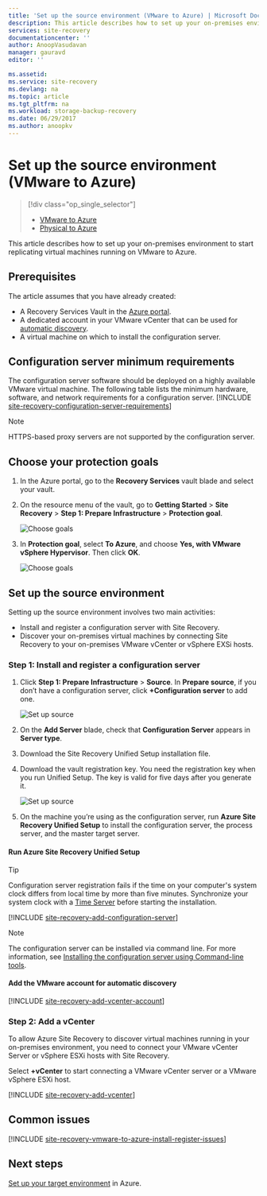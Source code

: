 ```yaml
---
title: 'Set up the source environment (VMware to Azure) | Microsoft Docs'
description: This article describes how to set up your on-premises environment to start replicating VMware virtual machines to Azure.
services: site-recovery
documentationcenter: ''
author: AnoopVasudavan
manager: gauravd
editor: ''

ms.assetid:
ms.service: site-recovery
ms.devlang: na
ms.topic: article
ms.tgt_pltfrm: na
ms.workload: storage-backup-recovery
ms.date: 06/29/2017
ms.author: anoopkv
---
```


# Set up the source environment (VMware to Azure)
> [!div class="op_single_selector"]
> * [VMware to Azure](./site-recovery-set-up-vmware-to-azure.md)
> * [Physical to Azure](./site-recovery-set-up-physical-to-azure.md)

This article describes how to set up your on-premises environment to start replicating virtual machines running on VMware to Azure.

## Prerequisites

The article assumes that you have already created:
- A Recovery Services Vault in the [Azure portal](http://portal.azure.com "Azure portal").
- A dedicated account in your VMware vCenter that can be used for [automatic discovery](./site-recovery-vmware-to-azure.md#vmware-account-permissions).
- A virtual machine on which to install the configuration server.

## Configuration server minimum requirements
The configuration server software should be deployed on a highly available VMware virtual machine. The following table lists the minimum hardware, software, and network requirements for a configuration server.
[!INCLUDE [site-recovery-configuration-server-requirements](../../includes/site-recovery-configuration-and-scaleout-process-server-requirements.md)]

> [!NOTE]
> HTTPS-based proxy servers are not supported by the configuration server.

## Choose your protection goals

1. In the Azure portal, go to the **Recovery Services** vault blade and select your vault.
2. On the resource menu of the vault, go to **Getting Started** > **Site Recovery** > **Step 1: Prepare Infrastructure** > **Protection goal**.

    ![Choose goals](./media/site-recovery-set-up-vmware-to-azure/choose-goals.png)
3. In **Protection goal**, select **To Azure**, and choose **Yes, with VMware vSphere Hypervisor**. Then click **OK**.

    ![Choose goals](./media/site-recovery-set-up-vmware-to-azure/choose-goals2.png)

## Set up the source environment
Setting up the source environment involves two main activities:

- Install and register a configuration server with Site Recovery.
- Discover your on-premises virtual machines by connecting Site Recovery to your on-premises VMware vCenter or vSphere EXSi hosts.

### Step 1: Install and register a configuration server

1. Click **Step 1: Prepare Infrastructure** > **Source**. In **Prepare source**, if you don’t have a configuration server, click **+Configuration server** to add one.

    ![Set up source](./media/site-recovery-set-up-vmware-to-azure/set-source1.png)
2. On the **Add Server** blade, check that **Configuration Server** appears in **Server type**.
4. Download the Site Recovery Unified Setup installation file.
5. Download the vault registration key. You need the registration key when you run Unified Setup. The key is valid for five days after you generate it.

	![Set up source](./media/site-recovery-set-up-vmware-to-azure/set-source2.png)
6. On the machine you’re using as the configuration server, run **Azure Site Recovery Unified Setup** to install the configuration server, the process server, and the master target server.

#### Run Azure Site Recovery Unified Setup

> [!TIP]
> Configuration server registration fails if the time on your computer's system clock differs from local time by more than five minutes. Synchronize your system clock with a [Time Server](https://technet.microsoft.com/windows-server-docs/identity/ad-ds/get-started/windows-time-service/windows-time-service) before starting the installation.

[!INCLUDE [site-recovery-add-configuration-server](../../includes/site-recovery-add-configuration-server.md)]

> [!NOTE]
> The configuration server can be installed via command line. For more information, see [Installing the configuration server using Command-line tools](http://aka.ms/installconfigsrv).

#### Add the VMware account for automatic discovery

[!INCLUDE [site-recovery-add-vcenter-account](../../includes/site-recovery-add-vcenter-account.md)]

### Step 2: Add a vCenter
To allow Azure Site Recovery to discover virtual machines running in your on-premises environment, you need to connect your VMware vCenter Server or vSphere ESXi hosts with Site Recovery.

Select **+vCenter** to start connecting a VMware vCenter server or a VMware vSphere ESXi host.

[!INCLUDE [site-recovery-add-vcenter](../../includes/site-recovery-add-vcenter.md)]


## Common issues
[!INCLUDE [site-recovery-vmware-to-azure-install-register-issues](../../includes/site-recovery-vmware-to-azure-install-register-issues.md)]


## Next steps
[Set up your target environment](./site-recovery-prepare-target-vmware-to-azure.md) in Azure.
